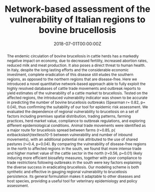 ---
title: "Network-based assessment of the vulnerability of Italian regions to bovine brucellosis"


authors:
 - Alexandre Darbon
 - admin
 - Chiara Poletto
 - Armando Giovannini
 - Lara Savini
 - Luca Candeloro
 - Vittoria Colizza


author_notes:
 - ''
 - ''
 - ''
 - ''
 - ''
 - ''
 - ''


date: '2018-07-01T00:00:00Z'
doi: '10.1016/j.prevetmed.2018.07.004'


publishDate: '2017-01-01T00:00:00Z'


# Enter a publication type from the CSL standard. See https://docs.citationstyles.org/en/stable/specification.html?highlight=publication%20type#type-terms.
# basically ['article-journal'] , ['paper-conference'] , ['book'] and so on. IMPORTANT: ['article'] for preprints.
# even if 1 type, always put in list
publication_types: ['article-journal']


publication: In *Preventive Veterinary Medicine*
publication_short: In *Preventive Veterinary Medicine*


abstract: "The endemic circulation of bovine brucellosis in cattle herds has a markedly negative impact on economy, due to decreased fertility, increased abortion rates, reduced milk and meat production. It also poses a direct threat to human health. In Italy, despite the long lasting efforts and the considerable economic investment, complete eradication of this disease still eludes the southern regions, as opposed to the northern regions that are disease-free. Here we introduced a novel quantitative network-based approach able to fully exploit the highly resolved databases of cattle trade movements and outbreak reports to yield estimates of the vulnerability of a cattle market to brucellosis. Tested on the affected regions, the introduced vulnerability indicator was shown to be accurate in predicting the number of bovine brucellosis outbreaks (Spearman r= 0.82, p= 0.04), thus confirming the suitability of our tool for epidemic risk assessment. We evaluated the dependence of regional vulnerability to brucellosis on a set of factors including premises spatial distribution, trading patterns, farming practices, herd market value, compliance to outbreak regulations, and exploring different epidemiological conditions. Animal trade movements were identified as a major route for brucellosis spread between farms (r=0.85, p{\textbackslash}textless10-5 between vulnerability and number of inbound movements), with an additional potential risk attributed to the use of shared pastures (r=0.4, p=0.04). By comparing the vulnerability of disease-free regions in the north to affected regions in the south, we found that more intense trade and higher market value of the cattle sector in the north (r=0.56, p=0.01) likely inducing more efficient biosafety measures, together with poor compliance to trade restrictions following outbreaks in the south were key factors explaining the diverse success in eradicating brucellosis. Our modeling scheme is both synthetic and effective in gauging regional vulnerability to brucellosis persistence. Its general formulation makes it adaptable to other diseases and host species, providing a useful tool for veterinary epidemiology and policy assessment."


tags: [Animal trade,Brucellosis,Epidemic model,Networks,Vulnerability]


featured: false


links:
 - name: Journal website
   url: https://doi.org/10.1016/j.prevetmed.2018.07.004


image:
 caption: ''
 focal_point: ''
 preview_only: false


---